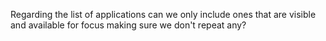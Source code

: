 Regarding the list of applications can we only include ones that are visible and available for focus making sure we don't repeat any?
 